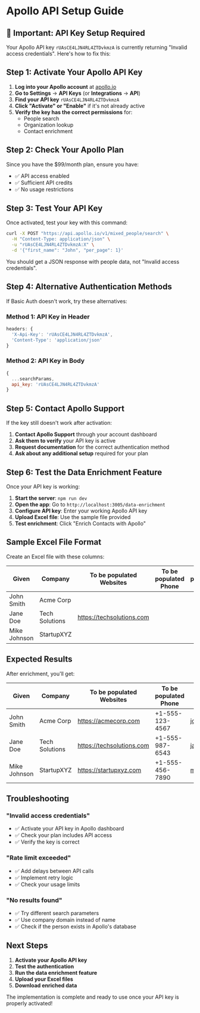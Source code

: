 # Apollo API Setup Guide

## 🚨 Important: API Key Setup Required

Your Apollo API key `rUAsCE4LJN4RL4ZTDvkmzA` is currently returning "Invalid access credentials". Here's how to fix this:

## Step 1: Activate Your Apollo API Key

1. **Log into your Apollo account** at [apollo.io](https://apollo.io)
2. **Go to Settings** → **API Keys** (or **Integrations** → **API**)
3. **Find your API key** `rUAsCE4LJN4RL4ZTDvkmzA`
4. **Click "Activate" or "Enable"** if it's not already active
5. **Verify the key has the correct permissions** for:
   - People search
   - Organization lookup
   - Contact enrichment

## Step 2: Check Your Apollo Plan

Since you have the $99/month plan, ensure you have:
- ✅ API access enabled
- ✅ Sufficient API credits
- ✅ No usage restrictions

## Step 3: Test Your API Key

Once activated, test your key with this command:

```bash
curl -X POST "https://api.apollo.io/v1/mixed_people/search" \
  -H "Content-Type: application/json" \
  -u "rUAsCE4LJN4RL4ZTDvkmzA:X" \
  -d '{"first_name": "John", "per_page": 1}'
```

You should get a JSON response with people data, not "Invalid access credentials".

## Step 4: Alternative Authentication Methods

If Basic Auth doesn't work, try these alternatives:

### Method 1: API Key in Header
```javascript
headers: {
  'X-Api-Key': 'rUAsCE4LJN4RL4ZTDvkmzA',
  'Content-Type': 'application/json'
}
```

### Method 2: API Key in Body
```javascript
{
  ...searchParams,
  api_key: 'rUAsCE4LJN4RL4ZTDvkmzA'
}
```

## Step 5: Contact Apollo Support

If the key still doesn't work after activation:

1. **Contact Apollo Support** through your account dashboard
2. **Ask them to verify** your API key is active
3. **Request documentation** for the correct authentication method
4. **Ask about any additional setup** required for your plan

## Step 6: Test the Data Enrichment Feature

Once your API key is working:

1. **Start the server**: `npm run dev`
2. **Open the app**: Go to `http://localhost:3005/data-enrichment`
3. **Configure API key**: Enter your working Apollo API key
4. **Upload Excel file**: Use the sample file provided
5. **Test enrichment**: Click "Enrich Contacts with Apollo"

## Sample Excel File Format

Create an Excel file with these columns:

| Given | Company | To be populated Websites | To be populated Phone | To be populated Email |
|-------|---------|-------------------------|----------------------|---------------------|
| John Smith | Acme Corp | | | |
| Jane Doe | Tech Solutions | https://techsolutions.com | | |
| Mike Johnson | StartupXYZ | | | |

## Expected Results

After enrichment, you'll get:

| Given | Company | To be populated Websites | To be populated Phone | To be populated Email |
|-------|---------|-------------------------|----------------------|---------------------|
| John Smith | Acme Corp | https://acmecorp.com | +1-555-123-4567 | john.smith@acmecorp.com |
| Jane Doe | Tech Solutions | https://techsolutions.com | +1-555-987-6543 | jane.doe@techsolutions.com |
| Mike Johnson | StartupXYZ | https://startupxyz.com | +1-555-456-7890 | mike@startupxyz.com |

## Troubleshooting

### "Invalid access credentials"
- ✅ Activate your API key in Apollo dashboard
- ✅ Check your plan includes API access
- ✅ Verify the key is correct

### "Rate limit exceeded"
- ✅ Add delays between API calls
- ✅ Implement retry logic
- ✅ Check your usage limits

### "No results found"
- ✅ Try different search parameters
- ✅ Use company domain instead of name
- ✅ Check if the person exists in Apollo's database

## Next Steps

1. **Activate your Apollo API key**
2. **Test the authentication**
3. **Run the data enrichment feature**
4. **Upload your Excel files**
5. **Download enriched data**

The implementation is complete and ready to use once your API key is properly activated!
